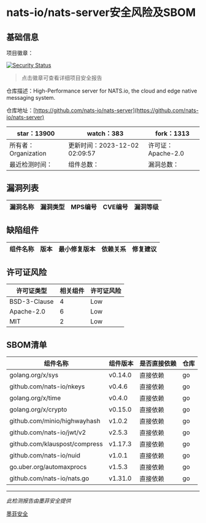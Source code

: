 # nats-io/nats-server安全风险及SBOM

## 基础信息

项目徽章：

[![Security Status](https://www.murphysec.com/platform3/v31/badge/1730654783445880832.svg)](https://www.murphysec.com/console/report/1695499917815345152/1730654783445880832)

> 点击徽章可查看详细项目安全报告

仓库描述：High-Performance server for NATS.io, the cloud and edge native messaging system.

仓库地址：[https://github.com/nats-io/nats-server](https://github.com/nats-io/nats-server)

| star：13900 | watch：383 | fork：1313 |
| ----------- | -------------- | ------------ |
| 所有者：Organization | 更新时间：2023-12-02 02:09:57 | 许可证：Apache-2.0 |
| 最近检测时间： | 组件总数： | 漏洞总数： |




## 漏洞列表

| 漏洞名称 | 漏洞类型 | MPS编号 | CVE编号 | 漏洞等级 |
| ------- | ------ | ------- | ------ | ----- |





## 缺陷组件

| 组件名称 | 版本 | 最小修复版本 | 依赖关系 | 修复建议 |
| -------- | ---- | ------------ | -------- | -------- |





## 许可证风险

| 许可证类型 | 相关组件 | 许可证风险 |
| ---------- | -------- | ---------- |
|BSD-3-Clause|4|Low|
|Apache-2.0|6|Low|
|MIT|2|Low|




## SBOM清单

| 组件名称 | 组件版本 | 是否直接依赖 | 仓库 |
| -------- | -------- | ------------ | ---- |
|golang.org/x/sys|v0.14.0|直接依赖|go|
|github.com/nats-io/nkeys|v0.4.6|直接依赖|go|
|golang.org/x/time|v0.4.0|直接依赖|go|
|golang.org/x/crypto|v0.15.0|直接依赖|go|
|github.com/minio/highwayhash|v1.0.2|直接依赖|go|
|github.com/nats-io/jwt/v2|v2.5.3|直接依赖|go|
|github.com/klauspost/compress|v1.17.3|直接依赖|go|
|github.com/nats-io/nuid|v1.0.1|直接依赖|go|
|go.uber.org/automaxprocs|v1.5.3|直接依赖|go|
|github.com/nats-io/nats.go|v1.31.0|直接依赖|go|


------

*此检测报告由墨菲安全提供*

[墨菲安全](www.murphysec.com)